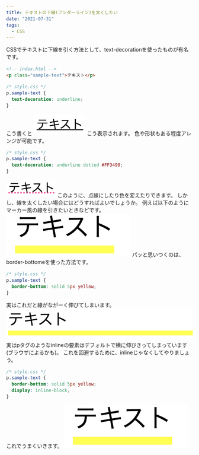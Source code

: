 ```yaml
---
title: テキストの下線(アンダーライン)を太くしたい
date: "2021-07-31"
tags:
  - CSS
---
```


CSSでテキストに下線を引く方法として、text-decorationを使ったものが有名です。
```html
<!-- index.html -->
<p class="sample-text">テキスト</p>
```
```css
/* style.css */
p.sample-text {
  text-decoration: underline;
}
```
こう書くと
![画像1](image1.png)
こう表示されます。
色や形状もある程度アレンジが可能です。
```css
/* style.css */
p.sample-text {
  text-decoration: underline dotted #FF3490;
}
```
![画像2](image2.png)
このように、点線にしたり色を変えたりできます。
しかし、線を太くしたい場合にはどうすればよいでしょうか。
例えば以下のようにマーカー風の線を引きたいときなどです。
![画像3](image3.png)
パッと思いつくのは、border-bottomeを使った方法です。
```css
/* style.css */
p.sample-text {
  border-bottom: solid 5px yellow;
}
```
実はこれだと線がながーく伸びてしまいます。
![画像4](image4.png)
実はpタグのようなinlineの要素はデフォルトで横に伸びきってしまっています(ブラウザによるかも)。
これを回避するために、inlineじゃなくしてやりましょう。
```css
/* style.css */
p.sample-text {
  border-bottom: solid 5px yellow;
  display: inline-block;
}
```
これでうまくいきます。
![画像3](image3.png)
